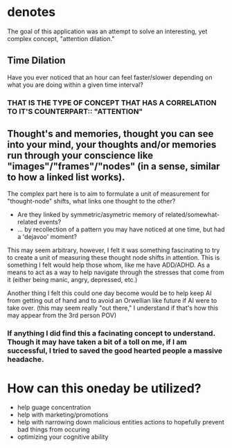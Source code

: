 # denotes
The goal of this application was an attempt to solve an interesting, yet complex concept, "attention dilation."

## Time Dilation
Have you ever noticed that an hour can feel faster/slower depending on what you are doing within a given time interval?
### THAT IS THE TYPE OF CONCEPT THAT HAS A CORRELATION TO IT'S COUNTERPART:: "ATTENTION"

## Thought's and memories, thought you can see into your mind, your thoughts and/or memories run through your conscience like "images"/"frames"/"nodes" (in a sense, similar to how a linked list works).
The complex part here is to aim to formulate a unit of measurement for "thought-node" shifts, what links one thought to the other?
* Are they linked by symmetric/asymetric memory of related/somewhat-related events?
* ... by recollection of a pattern you may have noticed at one time, but had a 'dejavoo' moment?

This may seem arbitrary, however, I felt it was something fascinating to try to create a unit of measuring these thought node shifts in attention.
This is something I felt would help those whom, like me have ADD/ADHD. As a means to act as a way to help navigate through the stresses that come from it (either being manic, angry, depressed, etc.)

Another thing I felt this could one day become would be to help keep AI from getting out of hand and to avoid an Orwellian like future if AI were to take over.
(this may seem really "out there," I understand if that's how this may appear from the 3rd person POV)

### If anything I did find this a facinating concept to understand. Though it may have taken a bit of a toll on me, if I am successful, I tried to saved the good hearted people a massive headache.


# How can this oneday be utilized?
* help guage concentration
* help with marketing/promotions
* help with narrowing down malicious entities actions to hopefully prevent bad things from occuring
* optimizing your cognitive ability
